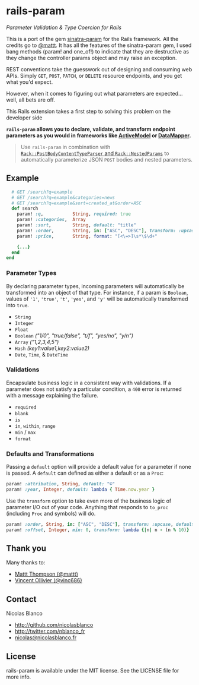 # rails-param
_Parameter Validation & Type Coercion for Rails_

This is a port of the gem [sinatra-param](https://github.com/mattt/sinatra-param) for the Rails framework.
All the credits go to [@mattt](https://twitter.com/mattt).
It has all the features of the sinatra-param gem, I used bang methods (param! and one_of!) to indicate that they are destructive as they change the controller params object and may raise an exception.

REST conventions take the guesswork out of designing and consuming web APIs. Simply `GET`, `POST`, `PATCH`, or `DELETE` resource endpoints, and you get what you'd expect.

However, when it comes to figuring out what parameters are expected... well, all bets are off.

This Rails extension takes a first step to solving this problem on the developer side

**`rails-param` allows you to declare, validate, and transform endpoint parameters as you would in frameworks like [ActiveModel](http://rubydoc.info/gems/activemodel/3.2.3/frames) or [DataMapper](http://datamapper.org/).**

> Use `rails-param` in combination with [`Rack::PostBodyContentTypeParser` and `Rack::NestedParams`](https://github.com/rack/rack-contrib) to automatically parameterize JSON `POST` bodies and nested parameters.

## Example

``` ruby
  # GET /search?q=example
  # GET /search?q=example&categories=news
  # GET /search?q=example&sort=created_at&order=ASC
  def search
    param! :q,           String, required: true
    param! :categories,  Array
    param! :sort,        String, default: "title"
    param! :order,       String, in: ["ASC", "DESC"], transform: :upcase, default: "ASC"
    param! :price,       String, format: "[<\=>]\s*\$\d+"

    {...}
  end
end
```

### Parameter Types

By declaring parameter types, incoming parameters will automatically be transformed into an object of that type. For instance, if a param is `Boolean`, values of `'1'`, `'true'`, `'t'`, `'yes'`, and `'y'` will be automatically transformed into `true`.

- `String`
- `Integer`
- `Float`
- `Boolean` _("1/0", "true/false", "t/f", "yes/no", "y/n")_
- `Array` _("1,2,3,4,5")_
- `Hash` _(key1:value1,key2:value2)_
- `Date`, `Time`, & `DateTime`

### Validations

Encapsulate business logic in a consistent way with validations. If a parameter does not satisfy a particular condition, a `400` error is returned with a message explaining the failure.

- `required`
- `blank`
- `is`
- `in`, `within`, `range`
- `min` / `max`
- `format`

### Defaults and Transformations

Passing a `default` option will provide a default value for a parameter if none is passed.  A `default` can defined as either a default or as a `Proc`:

```ruby
param! :attribution, String, default: "©"
param! :year, Integer, default: lambda { Time.now.year }
```

Use the `transform` option to take even more of the business logic of parameter I/O out of your code. Anything that responds to `to_proc` (including `Proc` and symbols) will do.

```ruby
param! :order, String, in: ["ASC", "DESC"], transform: :upcase, default: "ASC"
param! :offset, Integer, min: 0, transform: lambda {|n| n - (n % 10)}
```

## Thank you

Many thanks to:

* [Mattt Thompson (@mattt)](https://twitter.com/mattt)
* [Vincent Ollivier (@vinc686)](https://twitter.com/vinc686)

## Contact

Nicolas Blanco

- http://github.com/nicolasblanco
- http://twitter.com/nblanco_fr
- nicolas@nicolasblanco.fr

## License

rails-param is available under the MIT license. See the LICENSE file for more info.
